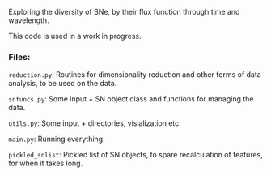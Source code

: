 Exploring the diversity of SNe, by their flux function through time and wavelength.

This code is used in a work in progress.

### Files:
`reduction.py`: Routines for dimensionality reduction and other forms of data analysis, to be used on the data.

`snfuncs.py`: Some input + SN object class and functions for managing the data.

`utils.py`: Some input + directories, visialization etc.

`main.py`: Running everything.

`pickled_snlist`: Pickled list of SN objects, to spare recalculation of features, for when it takes long.
